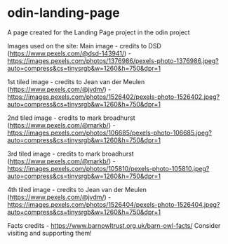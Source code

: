 # odin-landing-page
A page created for the Landing Page project in the odin project


Images used on the site:
Main image - credits to DSD (https://www.pexels.com/@dsd-143941/) - https://images.pexels.com/photos/1376986/pexels-photo-1376986.jpeg?auto=compress&cs=tinysrgb&w=1260&h=750&dpr=1

1st tiled image - credits to Jean van der Meulen (https://www.pexels.com/@jvdm/) - https://images.pexels.com/photos/1526402/pexels-photo-1526402.jpeg?auto=compress&cs=tinysrgb&w=1260&h=750&dpr=1

2nd tiled image - credits to mark broadhurst (https://www.pexels.com/@markb/) - https://images.pexels.com/photos/106685/pexels-photo-106685.jpeg?auto=compress&cs=tinysrgb&w=1260&h=750&dpr=1

3rd tiled image - credits to mark broadhurst (https://www.pexels.com/@markb/) - https://images.pexels.com/photos/105810/pexels-photo-105810.jpeg?auto=compress&cs=tinysrgb&w=1260&h=750&dpr=1

4th tiled image - credits to Jean van der Meulen (https://www.pexels.com/@jvdm/) - https://images.pexels.com/photos/1526404/pexels-photo-1526404.jpeg?auto=compress&cs=tinysrgb&w=1260&h=750&dpr=1

Facts credits - https://www.barnowltrust.org.uk/barn-owl-facts/
Consider visiting and supporting them!
